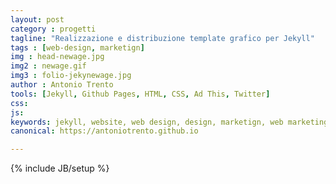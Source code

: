 ```yaml
---
layout: post
category : progetti
tagline: "Realizzazione e distribuzione template grafico per Jekyll"
tags : [web-design, marketign]
img : head-newage.jpg
img2 : newage.gif
img3 : folio-jekynewage.jpg
author : Antonio Trento
tools: [Jekyll, Github Pages, HTML, CSS, Ad This, Twitter]
css: 
js: 
keywords: jekyll, website, web design, design, marketign, web marketing
canonical: https://antoniotrento.github.io

---
```

{% include JB/setup %}
<!--more-->
